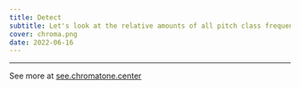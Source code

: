 ```yaml
---
title: Detect
subtitle: Let's look at the relative amounts of all pitch class frequencies in any audio signal in real time.
cover: chroma.png
date: 2022-06-16
---
```


<script setup>
import chromaDetect from './detect.vue'
</script>

<client-only>
  <chroma-detect />
</client-only>

---

See more at [see.chromatone.center](https://see.chromatone.center/)